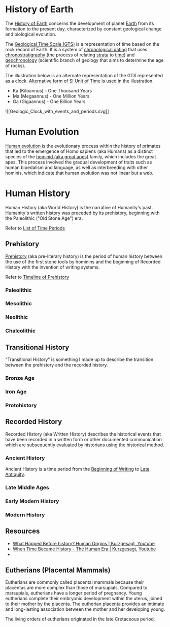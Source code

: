 # History of Earth
The [History of Earth](https://en.wikipedia.org/wiki/History_of_Earth) concerns the development of planet [Earth](https://en.wikipedia.org/wiki/Earth) from its formation to the present day, characterized by constant geological change and biological evolution.

The [Geological Time Scale (GTS)](https://en.wikipedia.org/wiki/Geologic_time_scale) is a representation of time based on the rock record of Earth. It is a system of [chronological dating](https://en.wikipedia.org/wiki/Chronological_dating) that uses [chronostratigraphy](https://en.wikipedia.org/wiki/Chronostratigraphy) (the process of relating [strata](https://en.wikipedia.org/wiki/Stratum) to [time](https://en.wikipedia.org/wiki/Time)) and [geochronology](https://en.wikipedia.org/wiki/Geochronology) (scientific branch of geology that aims to determine the age of rocks).

The illustration below is an alternate representation of the GTS represented as a clock. [Alternative form of SI Unit of Time](https://en.wikipedia.org/wiki/Year#SI_prefix_multipliers) is used in the illustration.
- Ka (Kiloannus) - One Thousand Years
- Ma (Megaannus) - One Million Years
- Ga (Gigaannus) - One Billion Years

![[Geologic_Clock_with_events_and_periods.svg]]

# Human Evolution
[Human evolution](https://en.wikipedia.org/wiki/Human_evolution) is the evolutionary process within the history of primates that led to the emergence of Homo sapiens (aka Humans) as a distinct species of the [hominid (aka great apes)](https://en.wikipedia.org/wiki/Hominidae) family, which includes the great apes. This process involved the gradual development of traits such as human bipedalism and language, as well as interbreeding with other hominis, which indicate that human evolution was not linear but a web.


# Human History
Human History (aka World History) is the narrative of Humanity's past. Humanity's written history was preceded by its prehistory, beginning with the Paleolithic ("Old Stone Age") era.

Refer to [List of Time Periods](https://en.wikipedia.org/wiki/List_of_time_periods)

## Prehistory
[Prehistory](https://en.wikipedia.org/wiki/Prehistory) (aka pre-literary history) is the period of human history between the use of the first stone tools by hominins and the beginning of Recorded History with the invention of writing systems.

Refer to [Timeline of Prehistory](https://en.wikipedia.org/wiki/Timeline_of_prehistory)

### Paleolithic

### Mesolithic

### Neolithic

### Chalcolithic

## Transitional History
"Transitional History" is something I made up to describe the transition between the prehistory and the recorded history.

### Bronze Age

### Iron Age

### Protohistory

## Recorded History
Recorded History (aka Written History) describes the historical events that have been recorded in a written form or other documented communication which are subsequently evaluated by historians using the historical method.

### Ancient History
Ancient History is a time period from the [Beginning of Writing](https://en.wikipedia.org/wiki/History_of_writing) to [Late Antiquity](https://en.wikipedia.org/wiki/Late_antiquity).

### Late Middle Ages

### Early Modern History

### Modern History

## Resources
- [What Happed Before history? Human Origins | Kurzgesagt, Youtube](https://youtu.be/dGiQaabX3_o)
- [When Time Became History - The Human Era | Kurzgesagt, Youtube](https://youtu.be/CWu29PRCUvQ)
- 

## Eutherians (Placental Mammals)
Eutherians are commonly called placental mammals because their placentas are more complex than those of marsupials. Compared to marsupials, eutherians have a longer period of pregnancy. Young eutherians complete their embryonic development within the uterus, joined to their mother by the placenta. The eutherian placenta provides an intimate and long-lasting association between the mother and her developing young.

The living orders of eutherians originated in the late Cretaceous period.